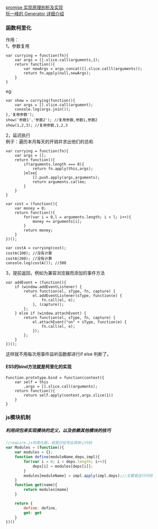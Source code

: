 [promise 实现原理剖析及实现](https://github.com/xieranmaya/blog/issues/3)  
[阮一峰的 Generator 详细介绍](http://es6.ruanyifeng.com/#docs/generator-async)
### 函数柯里化
作用：  
1，参数复用  
```
var currying = function(fn){
	var args = [].slice.call(arguments,1);
	return function(){
		var newArgs = args.concat([].slice.calll(arguments));
		return fn.apply(null,newArgs);
	} 
}
```

eg: 
``` 
var show = currying(function(){
	var args = [].slice.call(argument);
	console.log(args.join());
},'复用参数');
show('参数1','参数2'); //复用参数,参数1,参数2
show(1,2,3); //复用参数,1,2,3
```
2，延迟执行  
例子：遍历本月每天的开销并求出他们的总和  
```
var currying = function(fn){
	var args = [];
	return function(){
		if(arguments.length === 0){
			return fn.apply(this,args);
		}else{
			[].push.apply(args,arguments);
			return arguments.callee;
		}
	}
}
```
```
var cost = (function(){
	var money = 0;
	return function(){
		for(var i = 0,l = arguments.length; i < l; i++){
			money += arguments[i];
		}
		return money;
	}
})();
```
```
var costA = currying(cost);
costA(100); //没有计算
costA(200); //没有计算
console.log(costA()); //300
```
3，提前返回，例如为兼容浏览器而添加的事件方法  
```
var addEvent = (function(){
    if (window.addEventListener) {
        return function(el, sType, fn, capture) {
            el.addEventListener(sType, function(e) {
                fn.call(el, e);
            }, (capture));
        };
    } else if (window.attachEvent) {
        return function(el, sType, fn, capture) {
            el.attachEvent("on" + sType, function(e) {
                fn.call(el, e);
            });
        };
    }
})();
```
这样就不用每次用事件监听函数都进行if else 判断了。  
#### ES5的bind方法就是柯里化的实现  
```
Function.prototype.bind = function(context){
	var self = this
		,args = [].slice.call(arguments);
	return function(){
		return self.apply(context,args.slice(1))
	}
}
```
### js模块机制

##### 利用闭包来实现模块的定义，以及依赖其他模块的技巧

```javascript
//require.js的简化版，但是已经写出其核心代码
var Modules = (function(){
	var modules = {};
	function define(moduleName,deps,impl){
		for(var i = 0; i < deps.length; i++){
			deps[i] = modules[deps[i]];
		}
		modules[moduleName] = impl.apply(impl,deps);//主要是这行代码
	}
	function get(name){
		return modules[mame]
	}

	return {
		define: define,
		get: get
	}
})()`

```
